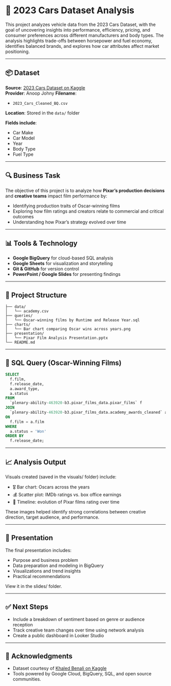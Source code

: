 # 🚗 2023 Cars Dataset Analysis

This project analyzes vehicle data from the 2023 Cars Dataset, with the goal of uncovering insights into performance, efficiency, pricing, and consumer preferences across different manufacturers and body types. The analysis highlights trade-offs between horsepower and fuel economy, identifies balanced brands, and explores how car attributes affect market positioning.

---

## 📦 Dataset

**Source**: [2023 Cars Dataset on Kaggle](https://www.kaggle.com/datasets/anoopjohny/2023-cars-dataset)  
**Provider**: Anoop Johny 
**Filename**: 
- `2023_Cars_Cleaned_BQ.csv`

**Location**: Stored in the `data/` folder

**Fields include**:
- Car Make
- Car Model
- Year
- Body Type
- Fuel Type

---

## 🔍 Business Task

The objective of this project is to analyze how **Pixar’s production decisions** and **creative teams** impact film performance by:

- Identifying production traits of Oscar-winning films
- Exploring how film ratings and creators relate to commercial and critical outcomes
- Understanding how Pixar’s strategy evolved over time

---

## 📊 Tools & Technology

- **Google BigQuery** for cloud-based SQL analysis
- **Google Sheets** for visualization and storytelling
- **Git & GitHub** for version control
- **PowerPoint / Google Slides** for presenting findings

---

## 📁 Project Structure

```plaintext
├── data/                
│   └── academy.csv
├── queries/            
│   └── Oscar-winning films by Runtime and Release Year.sql
├── charts/              
│   └── Bar chart comparing Oscar wins across years.png
├── presentation/        
│   └── Pixar Film Analysis Presentation.pptx
└── README.md
```

---

## 🧮 SQL Query (Oscar-Winning Films)

```sql
SELECT 
  f.film,
  f.release_date,
  a.award_type,
  a.status
FROM 
  `plenary-ability-463920-b3.pixar_films_data.pixar_films` f
JOIN 
  `plenary-ability-463920-b3.pixar_films_data.academy_awards_cleaned` a
ON 
  f.film = a.film
WHERE 
  a.status = 'Won'
ORDER BY 
  f.release_date;
```

---

## 📈 Analysis Output
Visuals created (saved in the visuals/ folder) include:
- 🎖️ Bar chart: Oscars across the years
- 💰 Scatter plot: IMDb ratings vs. box office earnings
- 📅 Timeline: evolution of Pixar films rating over time

These images helped identify strong correlations between creative direction, target audience, and performance.

---

## 🧾 Presentation
The final presentation includes:
- Purpose and business problem
- Data preparation and modeling in BigQuery
- Visualizations and trend insights
- Practical recommendations

View it in the slides/ folder.

---

## ✅ Next Steps
- Include a breakdown of sentiment based on genre or audience reception
- Track creative team changes over time using network analysis
- Create a public dashboard in Looker Studio

---

## 🙌 Acknowledgments
- Dataset courtesy of [Khaled Benali on Kaggle](https://www.kaggle.com/datasets/khaledxbenali/data-on-all-pixar-films-1995-2024)
- Tools powered by Google Cloud, BigQuery, SQL, and open source communities.
